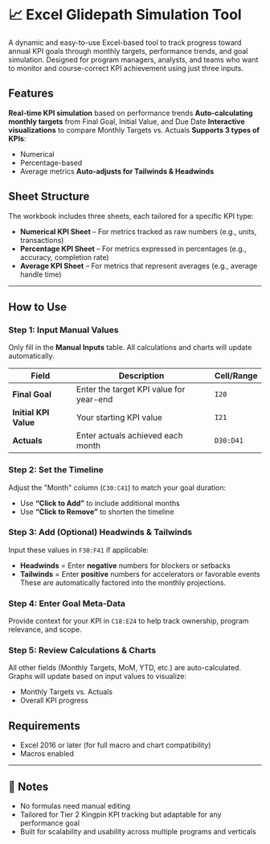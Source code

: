 

# 📈 Excel Glidepath Simulation Tool

A dynamic and easy-to-use Excel-based tool to track progress toward annual KPI goals through monthly targets, performance trends, and goal simulation. Designed for program managers, analysts, and teams who want to monitor and course-correct KPI achievement using just three inputs.


## Features

**Real-time KPI simulation** based on performance trends
**Auto-calculating monthly targets** from Final Goal, Initial Value, and Due Date
**Interactive visualizations** to compare Monthly Targets vs. Actuals
**Supports 3 types of KPIs**:

  * Numerical
  * Percentage-based
  * Average metrics
 **Auto-adjusts for Tailwinds & Headwinds**

## Sheet Structure

The workbook includes three sheets, each tailored for a specific KPI type:

* **Numerical KPI Sheet** – For metrics tracked as raw numbers (e.g., units, transactions)
* **Percentage KPI Sheet** – For metrics expressed in percentages (e.g., accuracy, completion rate)
* **Average KPI Sheet** – For metrics that represent averages (e.g., average handle time)

---

## How to Use

### Step 1: Input Manual Values

Only fill in the **Manual Inputs** table. All calculations and charts will update automatically.

| Field                 | Description                             | Cell/Range |
| --------------------- | --------------------------------------- | ---------- |
| **Final Goal**        | Enter the target KPI value for year-end | `I20`      |
| **Initial KPI Value** | Your starting KPI value                 | `I21`      |
| **Actuals**           | Enter actuals achieved each month       | `D30:D41`  |


### Step 2: Set the Timeline

Adjust the "Month" column (`C30:C41`) to match your goal duration:

* Use **“Click to Add”** to include additional months
* Use **“Click to Remove”** to shorten the timeline

### Step 3: Add (Optional) Headwinds & Tailwinds

Input these values in `F30:F41` if applicable:

* **Headwinds** = Enter **negative** numbers for blockers or setbacks
* **Tailwinds** = Enter **positive** numbers for accelerators or favorable events
  These are automatically factored into the monthly projections.


### Step 4: Enter Goal Meta-Data

Provide context for your KPI in `C18:E24` to help track ownership, program relevance, and scope.


### Step 5: Review Calculations & Charts

All other fields (Monthly Targets, MoM, YTD, etc.) are auto-calculated. Graphs will update based on input values to visualize:

* Monthly Targets vs. Actuals
* Overall KPI progress


## Requirements

* Excel 2016 or later (for full macro and chart compatibility)
* Macros enabled

---

## 📌 Notes

* No formulas need manual editing
* Tailored for Tier 2 Kingpin KPI tracking but adaptable for any performance goal
* Built for scalability and usability across multiple programs and verticals
